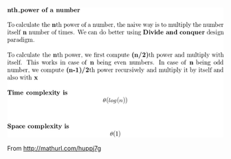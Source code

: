 
![Image of Yaktocat](https://github.com/nikhl/coding-interview/blob/master/python/pow_x_n/README.png?raw=true)

From http://mathurl.com/huppj7g
